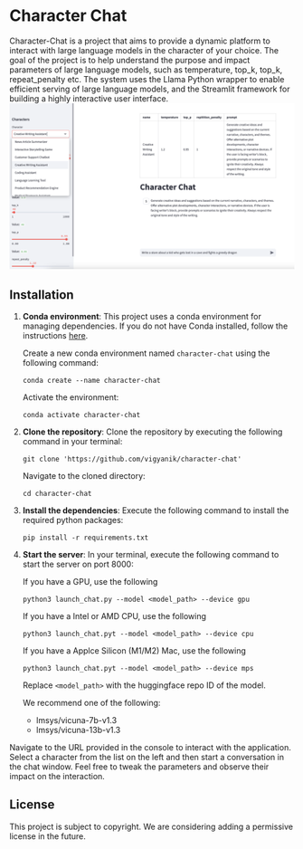 # Character Chat

Character-Chat is a project that aims to provide a dynamic platform to interact with large language models in the character of your choice. 
The goal of the project is to help understand the purpose and impact parameters of large language models, such as temperature, top_k, top_k, repeat_penalty etc.
The system uses the Llama Python wrapper to enable efficient serving of large language models, and the Streamlit framework for building a highly interactive user interface.
![Character Chat](character-chat.png)
## Installation

1. **Conda environment**: This project uses a conda environment for managing dependencies. If you do not have Conda installed, follow the instructions [here](https://docs.conda.io/projects/conda/en/latest/user-guide/install/). 

    Create a new conda environment named `character-chat` using the following command:

    ```
    conda create --name character-chat
    ```

    Activate the environment:

    ```
    conda activate character-chat
    ```

2. **Clone the repository**: Clone the repository by executing the following command in your terminal:

    ```
    git clone 'https://github.com/vigyanik/character-chat'
    ```

    Navigate to the cloned directory:

    ```
    cd character-chat
    ```

3. **Install the dependencies**: Execute the following command to install the required python packages:

    ```
    pip install -r requirements.txt
    ```


4. **Start the server**: In your terminal, execute the following command to start the server on port 8000:

    If you have a GPU, use the following

    ```
    python3 launch_chat.py --model <model_path> --device gpu
    ```

    If you have a Intel or AMD CPU, use the following

    ```
    python3 launch_chat.pyt --model <model_path> --device cpu
    ```
    
    If you have a Applce Silicon (M1/M2) Mac, use the following

    ```
    python3 launch_chat.pyt --model <model_path> --device mps
    ```

    Replace `<model_path>` with the huggingface repo ID of the model.

    We recommend one of the following:
    * lmsys/vicuna-7b-v1.3
    * lmsys/vicuna-13b-v1.3     


Navigate to the URL provided in the console to interact with the application. Select a character from the list on the left and then start a conversation in the chat window. Feel free to tweak the parameters and observe their impact on the interaction.

## License

This project is subject to copyright. We are considering adding a permissive license in the future.
